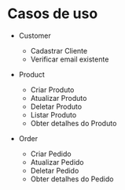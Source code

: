 # Casos de uso

- Customer
    - Cadastrar Cliente
    - Verificar email existente

- Product 
    - Criar Produto
    - Atualizar Produto
    - Deletar Produto
    - Listar Produto
    - Obter detalhes do Produto

- Order
    - Criar Pedido
    - Atualizar Pedido
    - Deletar Pedido
    - Obter detalhes do Pedido